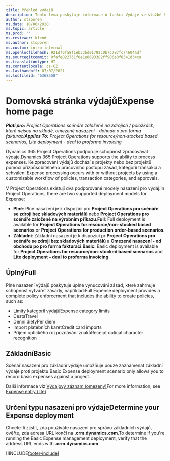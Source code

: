 ```yaml
---
title: Přehled výdajů
description: Tento téma poskytuje informace o funkci Výdaje ve službě Project Operations.
author: stsporen
ms.date: 10/06/2020
ms.topic: article
ms.prod: ''
ms.reviewer: kfend
ms.author: stsporen
ms.custom: intro-internal
ms.openlocfilehash: 921df6fa8f1eb33bd01792c0b7c787fc74604adf
ms.sourcegitcommit: 0fafe022731f0e1e8693382ff906e3f8541d34ca
ms.translationtype: HT
ms.contentlocale: cs-CZ
ms.lasthandoff: 07/07/2021
ms.locfileid: "6368558"
---
```

# <a name="expense-home-page"></a><span data-ttu-id="434f2-103">Domovská stránka výdajů</span><span class="sxs-lookup"><span data-stu-id="434f2-103">Expense home page</span></span>

<span data-ttu-id="434f2-104">_**Platí pro:** Project Operations scénáře založené na zdrojích / položkách, které nejsou na skladě, omezené nasazení - dohoda o pro forma fakturaci_</span><span class="sxs-lookup"><span data-stu-id="434f2-104">_**Applies To:** Project Operations for resource/non-stocked based scenarios, Lite deployment - deal to proforma invoicing_</span></span>


<span data-ttu-id="434f2-105">Dynamics 365 Project Operations podporuje schopnost zpracovávat výdaje.</span><span class="sxs-lookup"><span data-stu-id="434f2-105">Dynamics 365 Project Operations supports the ability to process expenses.</span></span> <span data-ttu-id="434f2-106">Ke zpracování výdajů dochází s projekty nebo bez projektů pomocí přizpůsobitelného pracovního postupu zásad, kategorií transakcí a schválení.</span><span class="sxs-lookup"><span data-stu-id="434f2-106">Expense processing occurs with or without projects by using a customizable workflow of policies, transaction categories, and approvals.</span></span>

<span data-ttu-id="434f2-107">V Project Operations existují dva podporované modely nasazení pro výdaj:</span><span class="sxs-lookup"><span data-stu-id="434f2-107">In Project Operations, there are two supported deployment models for Expense:</span></span> 

- <span data-ttu-id="434f2-108">**Plné**: Plné nasazení je k dispozici pro **Project Operations pro scénáře se zdroji bez skladových materiálů** nebo **Project Operations pro scénáře založené na výrobním příkazu**.</span><span class="sxs-lookup"><span data-stu-id="434f2-108">**Full**: Full deployment is available for **Project Operations for resource/non-stocked based scenarios** or **Project Operations for production order-based scenarios**.</span></span>
- <span data-ttu-id="434f2-109">**Základní**: Základní nasazení je k dispozici pr **Project Operations pro scénáře se zdroji bez skladových materiálů** a **Omezené nasazení - od obchodu po pro forma fakturaci**.</span><span class="sxs-lookup"><span data-stu-id="434f2-109">**Basic**: Basic deployment is available for **Project Operations for resource/non-stocked based scenarios** and **Lite deployment – deal to proforma invoicing**.</span></span>

## <a name="full"></a><span data-ttu-id="434f2-110">Úplný</span><span class="sxs-lookup"><span data-stu-id="434f2-110">Full</span></span> 
<span data-ttu-id="434f2-111">Plné nasazení výdajů poskytuje úplné vynucování zásad, které zahrnuje schopnost vytvářet zásady, například:</span><span class="sxs-lookup"><span data-stu-id="434f2-111">Full Expense deployment provides a complete policy enforcement that includes the ability to create policies, such as:</span></span>

  - <span data-ttu-id="434f2-112">Limity kategorií výdajů</span><span class="sxs-lookup"><span data-stu-id="434f2-112">Expense category limits</span></span>
  - <span data-ttu-id="434f2-113">Cesta</span><span class="sxs-lookup"><span data-stu-id="434f2-113">Travel</span></span>
  - <span data-ttu-id="434f2-114">Denní diety</span><span class="sxs-lookup"><span data-stu-id="434f2-114">Per diem</span></span>
  - <span data-ttu-id="434f2-115">Import platebních karet</span><span class="sxs-lookup"><span data-stu-id="434f2-115">Credit card imports</span></span>
  - <span data-ttu-id="434f2-116">Příjem optického rozpoznávání znaků</span><span class="sxs-lookup"><span data-stu-id="434f2-116">Receipt optical character recognition</span></span>

## <a name="basic"></a><span data-ttu-id="434f2-117">Základní</span><span class="sxs-lookup"><span data-stu-id="434f2-117">Basic</span></span> 
<span data-ttu-id="434f2-118">Scénář nasazení pro základní výdaje umožňuje pouze zaznamenat základní výdaje proti projektu.</span><span class="sxs-lookup"><span data-stu-id="434f2-118">Basic Expense deployment scenario only allows you to record basic expenses against a project.</span></span> 

<span data-ttu-id="434f2-119">Další informace viz [Výdajový záznam (omezený)](basic-expense.md)</span><span class="sxs-lookup"><span data-stu-id="434f2-119">For more information, see [Expense entry (lite)](basic-expense.md)</span></span>

## <a name="determine-your-expense-deployment"></a><span data-ttu-id="434f2-120">Určení typu nasazení pro výdaje</span><span class="sxs-lookup"><span data-stu-id="434f2-120">Determine your Expense deployment</span></span>
<span data-ttu-id="434f2-121">Chcete-li zjistit, zda používáte nasazení pro správu základních výdajů, ověřte, zda adresa URL končí na **.crm.dynamics.com**.</span><span class="sxs-lookup"><span data-stu-id="434f2-121">To determine if you're running the Basic Expense management deployment, verify that the address URL ends with **.crm.dynamics.com**.</span></span> 


[!INCLUDE[footer-include](../includes/footer-banner.md)]